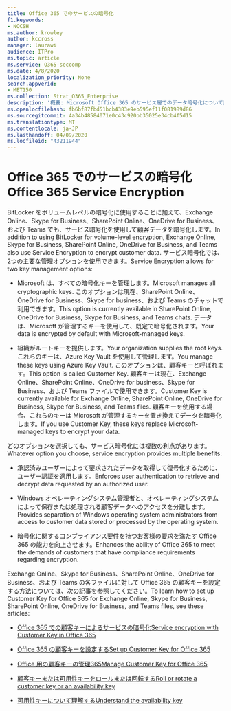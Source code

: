 ```yaml
---
title: Office 365 でのサービスの暗号化
f1.keywords:
- NOCSH
ms.author: krowley
author: kccross
manager: laurawi
audience: ITPro
ms.topic: article
ms.service: O365-seccomp
ms.date: 4/8/2020
localization_priority: None
search.appverid:
- MET150
ms.collection: Strat_O365_Enterprise
description: '概要: Microsoft Office 365 のサービス層でのデータ暗号化について説明します。'
ms.openlocfilehash: fb6bf87fbd51bcb4383e9eb595ef11f081989d86
ms.sourcegitcommit: 4a34b48584071e0c43c920bb35025e34cb4f5d15
ms.translationtype: MT
ms.contentlocale: ja-JP
ms.lasthandoff: 04/09/2020
ms.locfileid: "43211944"
---
```

# <a name="office-365-service-encryption"></a><span data-ttu-id="72df5-103">Office 365 でのサービスの暗号化</span><span class="sxs-lookup"><span data-stu-id="72df5-103">Office 365 Service Encryption</span></span>

<span data-ttu-id="72df5-104">BitLocker をボリュームレベルの暗号化に使用することに加えて、Exchange Online、Skype for Business、SharePoint Online、OneDrive for Business、および Teams でも、サービス暗号化を使用して顧客データを暗号化します。</span><span class="sxs-lookup"><span data-stu-id="72df5-104">In addition to using BitLocker for volume-level encryption, Exchange Online, Skype for Business, SharePoint Online, OneDrive for Business, and Teams also use Service Encryption to encrypt customer data.</span></span> <span data-ttu-id="72df5-105">サービス暗号化では、2つの主要な管理オプションを使用できます。</span><span class="sxs-lookup"><span data-stu-id="72df5-105">Service Encryption allows for two key management options:</span></span>

- <span data-ttu-id="72df5-106">Microsoft は、すべての暗号化キーを管理します。</span><span class="sxs-lookup"><span data-stu-id="72df5-106">Microsoft manages all cryptographic keys.</span></span> <span data-ttu-id="72df5-107">このオプションは現在、SharePoint Online、OneDrive for Business、Skype for business、および Teams のチャットで利用できます。</span><span class="sxs-lookup"><span data-stu-id="72df5-107">This option is currently available in SharePoint Online, OneDrive for Business, Skype for Business, and Teams chats.</span></span> <span data-ttu-id="72df5-108">データは、Microsoft が管理するキーを使用して、既定で暗号化されます。</span><span class="sxs-lookup"><span data-stu-id="72df5-108">Your data is encrypted by default with Microsoft-managed keys.</span></span>

- <span data-ttu-id="72df5-109">組織がルートキーを提供します。</span><span class="sxs-lookup"><span data-stu-id="72df5-109">Your organization supplies the root keys.</span></span> <span data-ttu-id="72df5-110">これらのキーは、Azure Key Vault を使用して管理します。</span><span class="sxs-lookup"><span data-stu-id="72df5-110">You manage these keys using Azure Key Vault.</span></span> <span data-ttu-id="72df5-111">このオプションは、顧客キーと呼ばれます。</span><span class="sxs-lookup"><span data-stu-id="72df5-111">This option is called Customer Key.</span></span> <span data-ttu-id="72df5-112">顧客キーは現在、Exchange Online、SharePoint Online、OneDrive for business、Skype for Business、および Teams ファイルで使用できます。</span><span class="sxs-lookup"><span data-stu-id="72df5-112">Customer Key is currently available for Exchange Online, SharePoint Online, OneDrive for Business, Skype for Business, and Teams files.</span></span> <span data-ttu-id="72df5-113">顧客キーを使用する場合、これらのキーは Microsoft が管理するキーを置き換えてデータを暗号化します。</span><span class="sxs-lookup"><span data-stu-id="72df5-113">If you use Customer Key, these keys replace Microsoft-managed keys to encrypt your data.</span></span>

<span data-ttu-id="72df5-114">どのオプションを選択しても、サービス暗号化には複数の利点があります。</span><span class="sxs-lookup"><span data-stu-id="72df5-114">Whatever option you choose, service encryption provides multiple benefits:</span></span>

- <span data-ttu-id="72df5-115">承認済みユーザーによって要求されたデータを取得して復号化するために、ユーザー認証を適用します。</span><span class="sxs-lookup"><span data-stu-id="72df5-115">Enforces user authentication to retrieve and decrypt data requested by an authorized user.</span></span>

- <span data-ttu-id="72df5-116">Windows オペレーティングシステム管理者と、オペレーティングシステムによって保存または処理される顧客データへのアクセスを分離します。</span><span class="sxs-lookup"><span data-stu-id="72df5-116">Provides separation of Windows operating system administrators from access to customer data stored or processed by the operating system.</span></span>

- <span data-ttu-id="72df5-117">暗号化に関するコンプライアンス要件を持つお客様の要求を満たす Office 365 の能力を向上させます。</span><span class="sxs-lookup"><span data-stu-id="72df5-117">Enhances the ability of Office 365 to meet the demands of customers that have compliance requirements regarding encryption.</span></span>

<span data-ttu-id="72df5-118">Exchange Online、Skype for Business、SharePoint Online、OneDrive for Business、および Teams の各ファイルに対して Office 365 の顧客キーを設定する方法については、次の記事を参照してください。</span><span class="sxs-lookup"><span data-stu-id="72df5-118">To learn how to set up Customer Key for Office 365 for Exchange Online, Skype for Business, SharePoint Online, OneDrive for Business, and Teams files, see these articles:</span></span>

- [<span data-ttu-id="72df5-119">Office 365 での顧客キーによるサービスの暗号化</span><span class="sxs-lookup"><span data-stu-id="72df5-119">Service encryption with Customer Key in Office 365</span></span>](customer-key-overview.md)

- [<span data-ttu-id="72df5-120">Office 365 の顧客キーを設定する</span><span class="sxs-lookup"><span data-stu-id="72df5-120">Set up Customer Key for Office 365</span></span>](customer-key-set-up.md)

- [<span data-ttu-id="72df5-121">Office 用の顧客キーの管理365</span><span class="sxs-lookup"><span data-stu-id="72df5-121">Manage Customer Key for Office 365</span></span>](customer-key-manage.md)

- [<span data-ttu-id="72df5-122">顧客キーまたは可用性キーをロールまたは回転する</span><span class="sxs-lookup"><span data-stu-id="72df5-122">Roll or rotate a customer key or an availability key</span></span>](customer-key-availability-key-roll.md)

- [<span data-ttu-id="72df5-123">可用性キーについて理解する</span><span class="sxs-lookup"><span data-stu-id="72df5-123">Understand the availability key</span></span>](customer-key-availability-key-understand.md)
